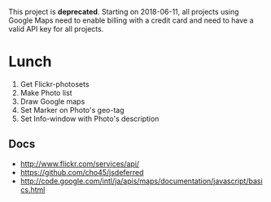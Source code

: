 This project is **deprecated**.
Starting on 2018-06-11, all projects using Google Maps need to enable billing with a credit card and need to have a valid API key for all projects.  

# Lunch

 1. Get Flickr-photosets
 2. Make Photo list
 3. Draw Google maps
 4. Set Marker on Photo's geo-tag
 5. Set Info-window with Photo's description

## Docs
 
 * http://www.flickr.com/services/api/
 * https://github.com/cho45/jsdeferred
 * http://code.google.com/intl/ja/apis/maps/documentation/javascript/basics.html

